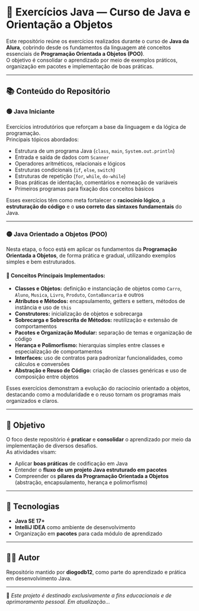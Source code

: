 # 🧩 Exercícios Java — Curso de Java e Orientação a Objetos

Este repositório reúne os exercícios realizados durante o curso de **Java da Alura**, cobrindo desde os fundamentos da linguagem até conceitos essenciais de **Programação Orientada a Objetos (POO)**.  
O objetivo é consolidar o aprendizado por meio de exemplos práticos, organização em pacotes e implementação de boas práticas.

---

## 📚 Conteúdo do Repositório

### 🟢 **Java Iniciante**

Exercícios introdutórios que reforçam a base da linguagem e da lógica de programação.  
Principais tópicos abordados:
- Estrutura de um programa Java (`class`, `main`, `System.out.println`)
- Entrada e saída de dados com `Scanner`
- Operadores aritméticos, relacionais e lógicos
- Estruturas condicionais (`if`, `else`, `switch`)
- Estruturas de repetição (`for`, `while`, `do-while`)
- Boas práticas de identação, comentários e nomeação de variáveis
- Primeiros programas para fixação dos conceitos básicos

Esses exercícios têm como meta fortalecer o **raciocínio lógico**, a **estruturação do código** e o **uso correto das sintaxes fundamentais** do Java.

---

### 🟡 **Java Orientado a Objetos (POO)**

Nesta etapa, o foco está em aplicar os fundamentos da **Programação Orientada a Objetos**, de forma prática e gradual, utilizando exemplos simples e bem estruturados.

#### 🧱 Conceitos Principais Implementados:
- **Classes e Objetos:** definição e instanciação de objetos como `Carro`, `Aluno`, `Musica`, `Livro`, `Produto`, `ContaBancaria` e outros  
- **Atributos e Métodos:** encapsulamento, getters e setters, métodos de instância e uso de `this`  
- **Construtores:** inicialização de objetos e sobrecarga  
- **Sobrecarga e Sobrescrita de Métodos:** reutilização e extensão de comportamentos  
- **Pacotes e Organização Modular:** separação de temas e organização de código  
- **Herança e Polimorfismo:** hierarquias simples entre classes e especialização de comportamentos  
- **Interfaces:** uso de contratos para padronizar funcionalidades, como cálculos e conversões  
- **Abstração e Reuso de Código:** criação de classes genéricas e uso de composição entre objetos  

Esses exercícios demonstram a evolução do raciocínio orientado a objetos, destacando como a modularidade e o reuso tornam os programas mais organizados e claros.

---

## 🧠 Objetivo

O foco deste repositório é **praticar** e **consolidar** o aprendizado por meio da implementação de diversos desafios.  
As atividades visam:
- Aplicar **boas práticas** de codificação em Java  
- Entender o **fluxo de um projeto Java estruturado em pacotes**  
- Compreender os **pilares da Programação Orientada a Objetos** (abstração, encapsulamento, herança e polimorfismo)

---

## 🚀 Tecnologias

- **Java SE 17+**  
- **IntelliJ IDEA** como ambiente de desenvolvimento  
- Organização em **pacotes** para cada módulo de aprendizado  

---

## 👨‍💻 Autor

Repositório mantido por **diogodb12**, como parte do aprendizado e prática em desenvolvimento Java.

---

📄 *Este projeto é destinado exclusivamente a fins educacionais e de aprimoramento pessoal. Em atualização...*
